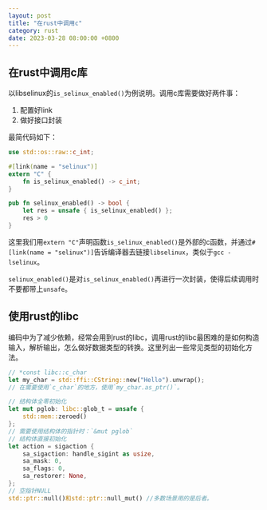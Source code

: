 ```yaml
---
layout: post
title: "在rust中调用c"
category: rust
date: 2023-03-28 08:00:00 +0800
---
```


## 在rust中调用c库

以libselinux的`is_selinux_enabled()`为例说明。调用c库需要做好两件事：

1. 配置好link
2. 做好接口封装

最简代码如下：

```rust
use std::os::raw::c_int;

#[link(name = "selinux")]
extern "C" {
    fn is_selinux_enabled() -> c_int;
}

pub fn selinux_enabled() -> bool {
    let res = unsafe { is_selinux_enabled() };
    res > 0
}
```

这里我们用`extern "C"`声明函数`is_selinux_enabled()`是外部的c函数，并通过`#[link(name = "selinux")]`告诉编译器去链接`libselinux`，类似于`gcc -lselinux`。

`selinux_enabled()`是对`is_selinux_enabled()`再进行一次封装，使得后续调用时不要都带上`unsafe`。

## 使用rust的libc

编码中为了减少依赖，经常会用到rust的libc，调用rust的libc最困难的是如何构造输入，解析输出，怎么做好数据类型的转换。这里列出一些常见类型的初始化方法。

```rust
// *const libc::c_char
let my_char = std::ffi::CString::new("Hello").unwrap();
// 在需要使用`c_char`的地方，使用`my_char.as_ptr()`。

// 结构体全零初始化
let mut pglob: libc::glob_t = unsafe {
    std::mem::zeroed()
};
// 需要使用结构体的指针时：`&mut pglob`
// 结构体直接初始化
let action = sigaction {
    sa_sigaction: handle_sigint as usize,
    sa_mask: 0,
    sa_flags: 0,
    sa_restorer: None,
};
// 空指针NULL
std::ptr::null()和std::ptr::null_mut() //多数场景用的是后者。
```
